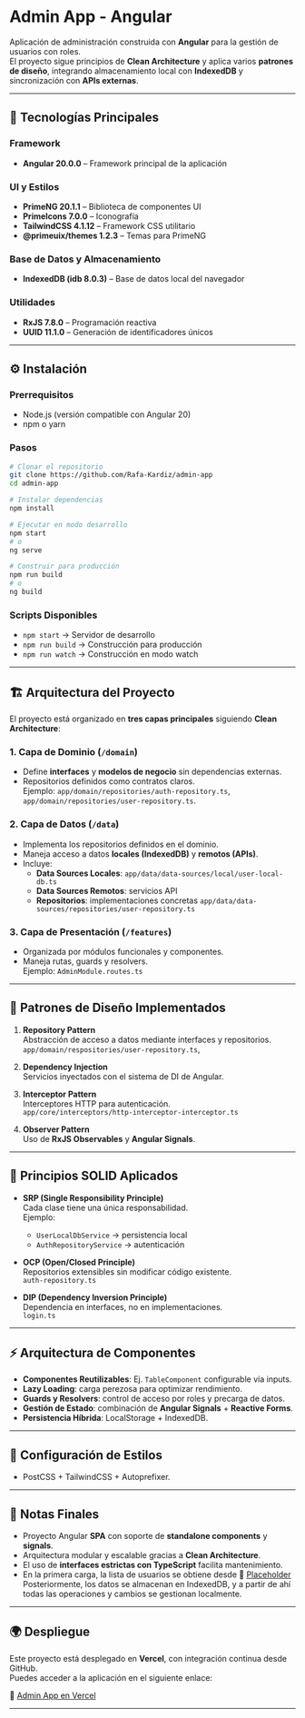 # Admin App - Angular

Aplicación de administración construida con **Angular** para la gestión de usuarios con roles.  
El proyecto sigue principios de **Clean Architecture** y aplica varios **patrones de diseño**, integrando almacenamiento local con **IndexedDB** y sincronización con **APIs externas**.

---

## 🚀 Tecnologías Principales

### Framework
- **Angular 20.0.0** – Framework principal de la aplicación 

### UI y Estilos
- **PrimeNG 20.1.1** – Biblioteca de componentes UI 
- **PrimeIcons 7.0.0** – Iconografía 
- **TailwindCSS 4.1.12** – Framework CSS utilitario 
- **@primeuix/themes 1.2.3** – Temas para PrimeNG

### Base de Datos y Almacenamiento
- **IndexedDB (idb 8.0.3)** – Base de datos local del navegador 

### Utilidades
- **RxJS 7.8.0** – Programación reactiva 
- **UUID 11.1.0** – Generación de identificadores únicos 

---

## ⚙️ Instalación

### Prerrequisitos
- Node.js (versión compatible con Angular 20)
- npm o yarn

### Pasos
```bash
# Clonar el repositorio
git clone https://github.com/Rafa-Kardiz/admin-app
cd admin-app

# Instalar dependencias
npm install

# Ejecutar en modo desarrollo
npm start
# o
ng serve

# Construir para producción
npm run build
# o
ng build
```

### Scripts Disponibles
- `npm start` → Servidor de desarrollo
- `npm run build` → Construcción para producción
- `npm run watch` → Construcción en modo watch

---

## 🏗️ Arquitectura del Proyecto

El proyecto está organizado en **tres capas principales** siguiendo **Clean Architecture**:

### 1. Capa de Dominio (`/domain`)
- Define **interfaces** y **modelos de negocio** sin dependencias externas.  
- Repositorios definidos como contratos claros.  
  Ejemplo: `app/domain/repositories/auth-repository.ts`, `app/domain/repositories/user-repository.ts`.

### 2. Capa de Datos (`/data`)
- Implementa los repositorios definidos en el dominio.  
- Maneja acceso a datos **locales (IndexedDB)** y **remotos (APIs)**.
- Incluye:
  - **Data Sources Locales**: `app/data/data-sources/local/user-local-db.ts`
  - **Data Sources Remotos**: servicios API
  - **Repositorios**: implementaciones concretas `app/data/data-sources/repositories/user-repository.ts`

### 3. Capa de Presentación (`/features`)
- Organizada por módulos funcionales y componentes.
- Maneja rutas, guards y resolvers.  
  Ejemplo: `AdminModule.routes.ts`

---

## 🧩 Patrones de Diseño Implementados

1. **Repository Pattern**  
   Abstracción de acceso a datos mediante interfaces y repositorios.  
   `app/domain/respositories/user-repository.ts`,

2. **Dependency Injection**  
   Servicios inyectados con el sistema de DI de Angular.

3. **Interceptor Pattern**  
   Interceptores HTTP para autenticación.  
   `app/core/interceptors/http-interceptor-interceptor.ts`

4. **Observer Pattern**  
   Uso de **RxJS Observables** y **Angular Signals**.

---

## 🧱 Principios SOLID Aplicados

- **SRP (Single Responsibility Principle)**  
  Cada clase tiene una única responsabilidad.  
  Ejemplo:  
  - `UserLocalDbService` → persistencia local  
  - `AuthRepositoryService` → autenticación  

- **OCP (Open/Closed Principle)**  
  Repositorios extensibles sin modificar código existente.  
  `auth-repository.ts`

- **DIP (Dependency Inversion Principle)**  
  Dependencia en interfaces, no en implementaciones.  
  `login.ts`

---

## ⚡ Arquitectura de Componentes

- **Componentes Reutilizables**: Ej. `TableComponent` configurable vía inputs.  
- **Lazy Loading**: carga perezosa para optimizar rendimiento.  
- **Guards y Resolvers**: control de acceso por roles y precarga de datos.  
- **Gestión de Estado**: combinación de **Angular Signals** + **Reactive Forms**.  
- **Persistencia Híbrida**: LocalStorage + IndexedDB.  

---

## 🎨 Configuración de Estilos
- PostCSS + TailwindCSS + Autoprefixer.

---

## 📌 Notas Finales
- Proyecto Angular **SPA** con soporte de **standalone components** y **signals**.  
- Arquitectura modular y escalable gracias a **Clean Architecture**.  
- El uso de **interfaces estrictas con TypeScript** facilita mantenimiento.
- En la primera carga, la lista de usuarios se obtiene desde 🔗 [Placeholder](https://jsonplaceholder.typicode.com/users) Posteriormente, los datos se almacenan en IndexedDB, y a partir de ahí todas las operaciones y cambios se gestionan localmente.
---


## 🌍 Despliegue

Este proyecto está desplegado en **Vercel**, con integración continua desde GitHub.  
Puedes acceder a la aplicación en el siguiente enlace:  

🔗 [Admin App en Vercel](https://admin-app-three-pink.vercel.app/login)

---
